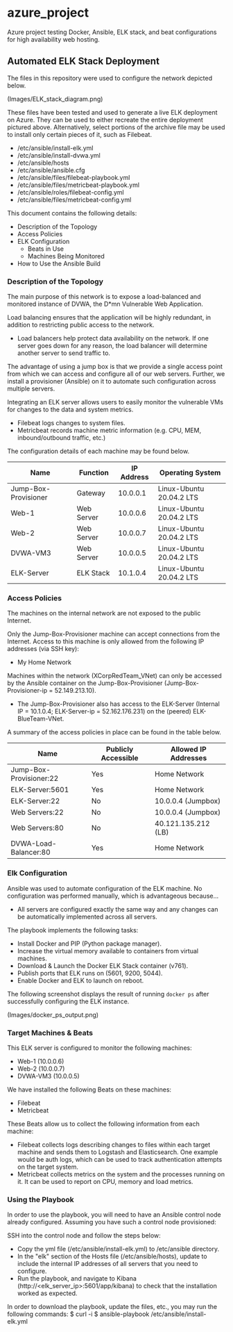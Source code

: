 # azure_project
Azure project testing Docker, Ansible, ELK stack, and beat configurations for high availability web hosting.

## Automated ELK Stack Deployment

The files in this repository were used to configure the network depicted below.

(Images/ELK_stack_diagram.png)

These files have been tested and used to generate a live ELK deployment on Azure. They can be used to either recreate the entire deployment pictured above. Alternatively, select portions of the archive file may be used to install only certain pieces of it, such as Filebeat.

  - /etc/ansible/install-elk.yml
  - /etc/ansible/install-dvwa.yml
  - /etc/ansible/hosts
  - /etc/ansible/ansible.cfg
  - /etc/ansible/files/filebeat-playbook.yml
  - /etc/ansible/files/metricbeat-playbook.yml
  - /etc/ansible/roles/filebeat-config.yml
  - /etc/ansible/files/metricbeat-config.yml

This document contains the following details:
- Description of the Topology
- Access Policies
- ELK Configuration
  - Beats in Use
  - Machines Being Monitored
- How to Use the Ansible Build


### Description of the Topology

The main purpose of this network is to expose a load-balanced and monitored instance of DVWA, the D*mn Vulnerable Web Application.

Load balancing ensures that the application will be highly redundant, in addition to restricting public access to the network.
- Load balancers help protect data availability on the network. If one server goes down for any reason, the load balancer will determine another server to send traffic to.

The advantage of using a jump box is that we provide a single access point from which we can access and configure all of our web servers. Further, we install a provisioner (Ansible) on it to automate such configuration across multiple servers.

Integrating an ELK server allows users to easily monitor the vulnerable VMs for changes to the data and system metrics.
- Filebeat logs changes to system files.
- Metricbeat records machine metric information (e.g. CPU, MEM, inbound/outbound traffic, etc.)

The configuration details of each machine may be found below.

| Name                 | Function   | IP Address | Operating System         |
|----------------------|------------|------------|--------------------------|
| Jump-Box-Provisioner | Gateway    | 10.0.0.1   | Linux-Ubuntu 20.04.2 LTS |
| Web-1                | Web Server | 10.0.0.6   | Linux-Ubuntu 20.04.2 LTS |                  
| Web-2                | Web Server | 10.0.0.7   | Linux-Ubuntu 20.04.2 LTS |
| DVWA-VM3             | Web Server | 10.0.0.5   | Linux-Ubuntu 20.04.2 LTS |
| ELK-Server           | ELK Stack  | 10.1.0.4   | Linux-Ubuntu 20.04.2 LTS |

### Access Policies

The machines on the internal network are not exposed to the public Internet. 

Only the Jump-Box-Provisioner machine can accept connections from the Internet. Access to this machine is only allowed from the following IP addresses (via SSH key):
- My Home Network

Machines within the network (XCorpRedTeam_VNet) can only be accessed by the Ansible container on the Jump-Box-Provisioner (Jump-Box-Provisioner-ip = 52.149.213.10).
- The Jump-Box-Provisioner also has access to the ELK-Server (Internal IP = 10.1.0.4; ELK-Server-ip = 52.162.176.231) on the (peered) ELK-BlueTeam-VNet.

A summary of the access policies in place can be found in the table below.

| Name                    | Publicly Accessible | Allowed IP Addresses |
|-------------------------|---------------------|----------------------|
| Jump-Box-Provisioner:22 | Yes                 | Home Network         |
| ELK-Server:5601         | Yes                 | Home Network         |
| ELK-Server:22           | No                  | 10.0.0.4 (Jumpbox)   |
| Web Servers:22          | No                  | 10.0.0.4 (Jumpbox)   |
| Web Servers:80          | No                  | 40.121.135.212 (LB)  |
| DVWA-Load-Balancer:80   | Yes                 | Home Network         |


### Elk Configuration

Ansible was used to automate configuration of the ELK machine. No configuration was performed manually, which is advantageous because...
- All servers are configured exactly the same way and any changes can be automatically implemented across all servers.

The playbook implements the following tasks:
- Install Docker and PIP (Python package manager).
- Increase the virtual memory available to containers from virtual machines.
- Download & Launch the Docker ELK Stack container (v761).
- Publish ports that ELK runs on (5601, 9200, 5044).
- Enable Docker and ELK to launch on reboot.

The following screenshot displays the result of running `docker ps` after successfully configuring the ELK instance.

(Images/docker_ps_output.png)

### Target Machines & Beats
This ELK server is configured to monitor the following machines:
- Web-1 (10.0.0.6)
- Web-2 (10.0.0.7)
- DVWA-VM3 (10.0.0.5)

We have installed the following Beats on these machines:
- Filebeat
- Metricbeat

These Beats allow us to collect the following information from each machine:
- Filebeat collects logs describing changes to files within each target machine and sends them to Logstash and Elasticsearch. One example would be auth logs, which can be used to track authentication attempts on the target system.
- Metricbeat collects metrics on the system and the processes running on it. It can be used to report on CPU, memory and load metrics.

### Using the Playbook
In order to use the playbook, you will need to have an Ansible control node already configured. Assuming you have such a control node provisioned: 

SSH into the control node and follow the steps below:
- Copy the yml file (/etc/ansible/install-elk.yml) to /etc/ansible directory.
- In the "elk" section of the Hosts file (/etc/ansible/hosts), update to include the internal IP addresses of all servers that you need to configure.
- Run the playbook, and navigate to Kibana (http://<elk_server_ip>:5601/app/kibana) to check that the installation worked as expected.


In order to download the playbook, update the files, etc., you may run the following commands:
$ curl -i 
$ ansible-playbook /etc/ansible/install-elk.yml
